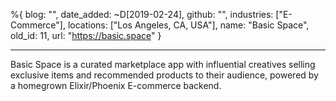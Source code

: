 %{
  blog: "",
  date_added: ~D[2019-02-24],
  github: "",
  industries: ["E-Commerce"],
  locations: ["Los Angeles, CA, USA"],
  name: "Basic Space",
  old_id: 11,
  url: "https://basic.space"
}

---

Basic Space is a curated marketplace app with influential creatives selling exclusive items and recommended products to their audience, powered by a homegrown Elixir/Phoenix E-commerce backend.
